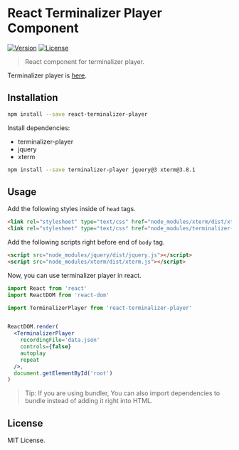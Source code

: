 # React Terminalizer Player Component
[![Version](https://img.shields.io/npm/v/react-terminalizer-player)](https://npmjs.com/package/react-terminalizer-player)
[![License](https://img.shields.io/github/license/Xvezda/react-terminalizer-player)](LICENSE)

> React component for terminalizer player.

Terminalizer player is [here](https://github.com/faressoft/terminalizer-player).

## Installation
```sh
npm install --save react-terminalizer-player
```

Install dependencies:
 - terminalizer-player
 - jquery
 - xterm
```sh
npm install --save terminalizer-player jquery@3 xterm@3.8.1
```
## Usage

Add the following styles inside of `head` tags.

```html
<link rel="stylesheet" type="text/css" href="node_modules/xterm/dist/xterm.css">
<link rel="stylesheet" type="text/css" href="node_modules/terminalizer-player/dist/css/terminalizer.css">
```

Add the following scripts right before end of `body` tag.

```html
<script src="node_modules/jquery/dist/jquery.js"></script>
<script src="node_modules/xterm/dist/xterm.js"></script>
```

Now, you can use terminalizer player in react.

```jsx
import React from 'react'
import ReactDOM from 'react-dom'

import TerminalizerPlayer from 'react-terminalizer-player'


ReactDOM.render(
  <TerminalizerPlayer
    recordingFile='data.json'
    controls={false}
    autoplay
    repeat
  />,
  document.getElementById('root')
)
```

> Tip: If you are using bundler, You can also import dependencies to bundle instead of adding it right into HTML.

## License

MIT License.

